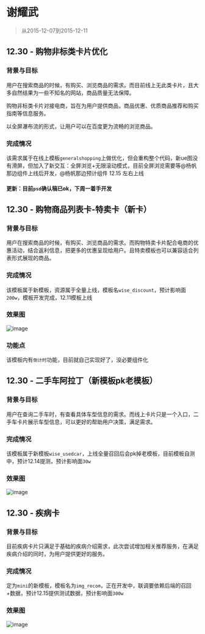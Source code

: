 # 谢耀武

> 从2015-12-07到2015-12-11

## 12.30 - 购物非标类卡片优化

### 背景与目标

用户在搜索商品的时候，有购买、浏览商品的需求。而目前线上无此类卡片，且大多自然结果为一些不知名的网站，商品质量无法保障。

购物非标类卡片对接电商，旨在为用户提供商品，商品优惠、优质商品推荐和购买指南等信息服务。

以全屏瀑布流的形式，让用户可以在百度更为流畅的浏览商品。

### 完成情况

该需求属于在线上模板`generalshopping`上做优化，但会重构整个代码，新ue图没有滑屏，但加入了新交互：全屏浏览+无限滚动模式，目前全屏浏览需要等@杨帆那边组件上线后开发，@杨帆那边预计组件 12.15 左右上线

#### 更新：目前`psd`确认稿已ok，下周一着手开发

## 12.30 - 购物商品列表卡-特卖卡（新卡）

### 背景与目标

用户在搜索商品的时候，有购买、浏览商品的需求。而购物特卖卡片配合电商的优惠活动，结合返利信息，把更多的优惠呈现给用户。且特卖模板也可以兼容适合列表形式展现的商品。

### 完成情况

该模板属于新模板，资源属于全量上线，模板名`wise_discount`，预计影响面`200w`，模板开发完成，12.11模板上线

### 效果图

![image](http://gitlab.baidu.com/psfe/ala-weeklyreport/uploads/ad8c1aae5b5aacdade541d35b6f16e5c/image.png)

### 功能点

该模板内有`倒计时`功能，目前就自己实现好了，没必要组件化

## 12.30 - 二手车阿拉丁（新模板pk老模板）

### 背景与目标

用户在查询二手车时，有查看具体车型信息的需求。而线上卡片只是一个入口，二手车卡片展示车型信息，可以更好的帮助用户决策，满足需求。

### 完成情况

该模板属于新模板`wise_usedcar`，上线全量召回后会pk掉老模板，目前模板自测中，预计12.14提测，预计影响面`30w`

### 效果图

![image](http://gitlab.baidu.com/psfe/ala-weeklyreport/uploads/afc74cc3fa8e3ca220ed6fe63d972e46/image.png)

## 12.30 - 疾病卡

### 背景与目标

目前疾病卡片只满足于基础的疾病介绍需求，此次尝试增加相关推荐服务，在满足疾病介绍的同时，为用户提供更好的服务。

### 完成情况

定为`mini`的新模板，模板名为`img_recom`，正在开发中，联调要依赖后端的召回+数据，预计12.15提供测试数据，预计影响面`300w`

### 效果图

![image](http://gitlab.baidu.com/psfe/psdoc/uploads/6cae75aa6967992127b0cf6755469feb/image.png)